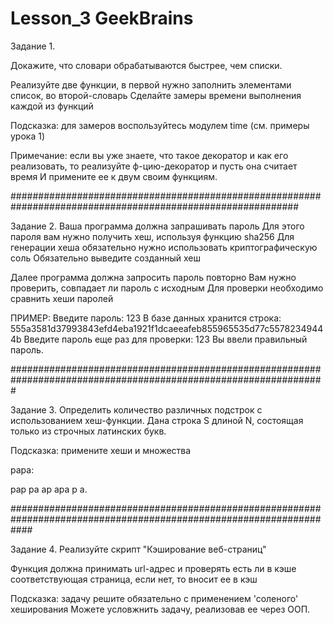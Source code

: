 # Lesson_3 GeekBrains
Задание 1.

Докажите, что словари обрабатываются быстрее, чем списки.

Реализуйте две функции, в первой нужно заполнить элементами список, во второй-словарь Сделайте замеры времени выполнения каждой из функций

Подсказка: для замеров воспользуйтесь модулем time (см. примеры урока 1)

Примечание: eсли вы уже знаете, что такое декоратор и как его реализовать, то реализуйте ф-цию-декоратор и пусть она считает время И примените ее к двум своим функциям.

############################################################################################################

Задание 2. Ваша программа должна запрашивать пароль Для этого пароля вам нужно получить хеш, используя функцию sha256 Для генерации хеша обязательно нужно использовать криптографическую соль Обязательно выведите созданный хеш

Далее программа должна запросить пароль повторно Вам нужно проверить, совпадает ли пароль с исходным Для проверки необходимо сравнить хеши паролей

ПРИМЕР: Введите пароль: 123 В базе данных хранится строка: 555a3581d37993843efd4eba1921f1dcaeeafeb855965535d77c55782349444b Введите пароль еще раз для проверки: 123 Вы ввели правильный пароль.

#################################################################################################################

Задание 3. Определить количество различных подстрок с использованием хеш-функции. Дана строка S длиной N, состоящая только из строчных латинских букв.

Подсказка: примените хеши и множества

рара:

рар ра ар ара р а.

####################################################################################################################

Задание 4. Реализуйте скрипт "Кэширование веб-страниц"

Функция должна принимать url-адрес и проверять есть ли в кэше соответствующая страница, если нет, то вносит ее в кэш

Подсказка: задачу решите обязательно с применением 'соленого' хеширования Можете условжнить задачу, реализовав ее через ООП.
